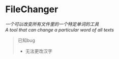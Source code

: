 # FileChanger
*一个可以改变所有文件里的一个特定单词的工具*  
*A tool that can change a particular word of all texts*  

> 已知bug
> - 无法更改汉字
